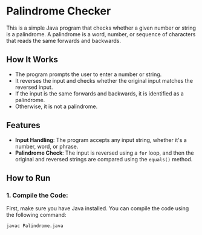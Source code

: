 # Palindrome Checker

This is a simple Java program that checks whether a given number or string is a palindrome. A palindrome is a word, number, or sequence of characters that reads the same forwards and backwards.

## How It Works

- The program prompts the user to enter a number or string.
- It reverses the input and checks whether the original input matches the reversed input.
- If the input is the same forwards and backwards, it is identified as a palindrome.
- Otherwise, it is not a palindrome.

## Features

- **Input Handling**: The program accepts any input string, whether it's a number, word, or phrase.
- **Palindrome Check**: The input is reversed using a `for` loop, and then the original and reversed strings are compared using the `equals()` method.

## How to Run

### 1. Compile the Code:
First, make sure you have Java installed. You can compile the code using the following command:

```bash
javac Palindrome.java
